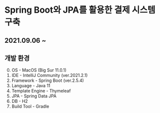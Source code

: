 # Spring Boot와 JPA를 활용한 결제 시스템 구축
## 2021.09.06 ~

## 개발 환경
0. OS - MacOS (Big Sur 11.0.1)
1. IDE - IntelliJ Community (ver.2021.2.1)
2. Framework - Spring Boot (ver.2.5.4)
3. Language - Java 11
4. Template Engine - Thymeleaf
5. JPA - Spring Data JPA
6. DB - H2
7. Build Tool - Gradle
